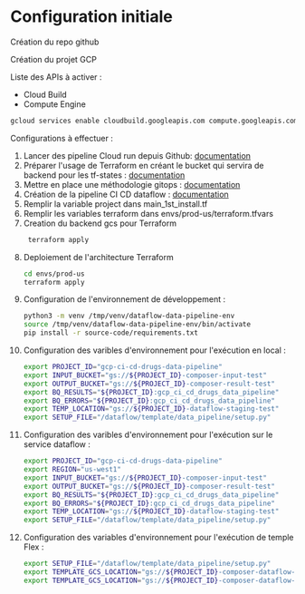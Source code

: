 # Configuration initiale

Création du repo github

Création du projet GCP

Liste des APIs à activer : 

- Cloud Build
- Compute Engine 

``` bash
gcloud services enable cloudbuild.googleapis.com compute.googleapis.com composer.googleapis.com dataflow.googleapis.com
```


Configurations à effectuer :

1. Lancer des pipeline Cloud run depuis Github: [documentation](https://cloud.google.com/build/docs/automating-builds/github/build-repos-from-github?hl=fr)
2. Préparer l'usage de Terraform en créant le bucket qui servira de backend pour les tf-states : [documentation](https://cloud.google.com/docs/terraform/resource-management/store-state)
3. Mettre en place une méthodologie gitops : [documentation](https://cloud.google.com/architecture/managing-infrastructure-as-code?hl=fr)
4. Création de la pipeline CI CD dataflow : [documentation](https://github.com/GoogleCloudPlatform/professional-services/tree/main/examples/dataflow-production-ready/python)
5. Remplir la variable project dans main_1st_install.tf
6. Remplir les variables terraform dans  envs/prod-us/terraform.tfvars
7. Creation du backend gcs pour Terraform
   ```bash
    terraform apply
    ```
8. Deploiement de l'architecture Terraform 
    ```bash
    cd envs/prod-us
    terraform apply
    ```
9. Configuration de l'environnement de développement : 
    ```bash
    python3 -m venv /tmp/venv/dataflow-data-pipeline-env
    source /tmp/venv/dataflow-data-pipeline-env/bin/activate
    pip install -r source-code/requirements.txt
    ``` 
10. Configuration des varibles d'environnement pour l'exécution en local : 
    ```bash
    export PROJECT_ID="gcp-ci-cd-drugs-data-pipeline"
    export INPUT_BUCKET="gs://${PROJECT_ID}-composer-input-test"
    export OUTPUT_BUCKET="gs://${PROJECT_ID}-composer-result-test"
    export BQ_RESULTS="${PROJECT_ID}:gcp_ci_cd_drugs_data_pipeline"
    export BQ_ERRORS="${PROJECT_ID}:gcp_ci_cd_drugs_data_pipeline"
    export TEMP_LOCATION="gs://${PROJECT_ID}-dataflow-staging-test" 
    export SETUP_FILE="/dataflow/template/data_pipeline/setup.py"
    ```
10. Configuration des varibles d'environnement pour l'exécution sur le service dataflow : 
    ```bash
    export PROJECT_ID="gcp-ci-cd-drugs-data-pipeline"
    export REGION="us-west1"
    export INPUT_BUCKET="gs://${PROJECT_ID}-composer-input-test"
    export OUTPUT_BUCKET="gs://${PROJECT_ID}-composer-result-test"
    export BQ_RESULTS="${PROJECT_ID}:gcp_ci_cd_drugs_data_pipeline"
    export BQ_ERRORS="${PROJECT_ID}:gcp_ci_cd_drugs_data_pipeline"
    export TEMP_LOCATION="gs://${PROJECT_ID}-dataflow-staging-test" 
    export SETUP_FILE="/dataflow/template/data_pipeline/setup.py"
    ```
11. Configuration des variables d'environnement pour l'exécution de temple Flex :
    ```bash
    export SETUP_FILE="/dataflow/template/data_pipeline/setup.py"
    export TEMPLATE_GCS_LOCATION="gs://${PROJECT_ID}-composer-dataflow-source-test/template/spec.json"
    export TEMPLATE_GCS_LOCATION="gs://${PROJECT_ID}-composer-dataflow-source-test/template/spec.json"
    ```
